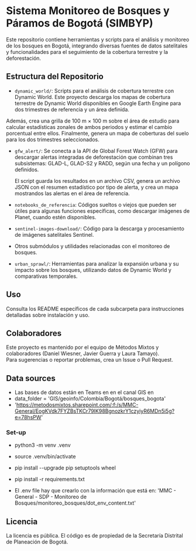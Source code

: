 # Sistema Monitoreo de Bosques y Páramos de Bogotá (SIMBYP)

Este repositorio contiene herramientas y scripts para el análisis y monitoreo de los bosques en Bogotá, integrando diversas fuentes de datos satelitales y funcionalidades para el seguimiento de la cobertura terrestre y la deforestación.

## Estructura del Repositorio

- `dynamic_world/`: Scripts para el análisis de cobertura terrestre con Dynamic World.
Este proyecto descarga los mapas de cobertura terrestre de Dynamic World disponibles en 
Google Earth Engine para dos trimestres de referencia y un área definida.

Además, crea una grilla de 100 m × 100 m sobre el área de estudio para calcular estadísticas 
zonales de ambos periodos y estimar el cambio porcentual entre ellos. Finalmente, genera un mapa de coberturas del suelo para los dos trimestres seleccionados.

- `gfw_alert/`:   Se conecta a la API de Global Forest Watch (GFW) para descargar alertas integradas 
  de deforestación que combinan tres subsistemas: GLAD-L, GLAD-S2 y RADD, según una fecha y un polígono 
  definidos.

  El script guarda los resultados en un archivo CSV, genera un archivo JSON con el resumen estadístico 
  por tipo de alerta, y crea un mapa mostrandos las alertas en el área de referencia.

- `notebooks_de_referencia`: Códigos sueltos o viejos que pueden ser útiles para algunas funciones específicas, como descargar imágenes de Planet, cuando estén disponibles. 

- `sentinel-images-download/`: Código para la descarga y procesamiento de imágenes satelitales Sentinel.
- Otros submódulos y utilidades relacionadas con el monitoreo de bosques.

- `urban_sprawl/`: Herramientas para analizar la expansión urbana y su impacto sobre los bosques, utilizando datos de Dynamic World y comparativas temporales.

## Uso

Consulta los README específicos de cada subcarpeta para instrucciones detalladas sobre instalación y uso.

## Colaboradores

Este proyecto es mantenido por el equipo de Métodos Mixtos y colaboradores (Daniel Wiesner, Javier Guerra y Laura Tamayo).  
Para sugerencias o reportar problemas, crea un Issue o Pull Request.

## Data sources

- Las bases de datos están en Teams en en el canal GIS en
- data_folder = 'GIS/geoinfo/Colombia/Bogotá/bosques_bogota'
- 'https://metodosmixtos.sharepoint.com/:f:/s/MMC-General/EogKVdk7FYZBsTKCr79IK98BgnozkrY1czyiyR6MDn5i5g?e=78hsPW'

### Set-up

- python3 -m venv .venv
- source .venv/bin/activate
- pip install --upgrade pip setuptools wheel
- pip install -r requirements.txt

- El .env file hay que crearlo con la información que está en: 
'MMC - General - SDP - Monitoreo de Bosques/monitoreo_bosques/dot_env_content.txt'

## Licencia

La licencia es pública. El código es de propiedad de la Secretaría Distrital de Planeación de Bogotá.